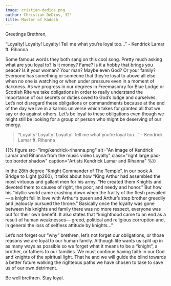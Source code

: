 ```yaml
---
image: cristian-dedios.png
author: Christian DeDios, 32°
title: Master of Kadosh
---
```


Greetings Brethren, 

“Loyalty! Loyalty! Loyalty! Tell me what you’re loyal too…” - Kendrick Lamar ft. Rihanna 

Some famous words they both sang on this cool song. Pretty much asking what are you loyal to? Is it money? Fame? Is it a hobby that brings you peace? Is it your woman? Your man? Maybe even God? Or your family? Everyone has something or someone that they’re loyal to above all else when no one is watching or when under pressure even in a moment of darkness. As we progress in our degrees in Freemasonry for Blue Lodge or Scottish Rite we take obligations in order to really understand the importance of our secrets or duties owed to God’s lodge and ourselves. Let’s not disregard these obligations or commandments because at the end of the day we live in a karmic universe which takes for granted all that we say or do against others. Let’s be loyal to these obligations even though we might still be looking for a group or person who might be deserving of our energy. 
        

> “Loyalty! Loyalty! Loyalty! Tell me what you’re loyal too…” - Kendrick Lamar ft. Rihanna 

{{% figure src="img/kendrick-rihanna.png" alt="An image of Kendrick Lamar and Rihanna from the music video Loyalty" class="right large pad-top border shadow" caption="Artists Kendrick Lamar and Rihanna" %}}

In the 28th degree “Knight Commander of The Temple”, in our book A Bridge to Light (p260), it talks about how “King Arthur had assembled the most virtuous and gallant men for his army. “He created them Knights and devoted them to causes of right, the poor, and needy and honor.” But how his “idyllic world came crashing down when the frailty of the flesh prevailed— a knight fell in love with Arthur’s queen and Arthur’s step brother greedily and jealously pursued the throne.” Basically once the loyalty was gone between his knights and family there was no more respect, everyone was out for their own benefit. It also states that “knighthood came to an end as a result of human weaknesses— greed, political and religious corruption and, in general the loss of selfless attitude by knights…”
         

Let’s not forget our “why” brethren, let’s not forget our obligations, or those reasons we are loyal to our human family. Although life wants us split up in as many ways as possible so we forget what it means to be a “knight”, a brother, or fathers to our families. We must continue having faith in our God and knights of the spiritual light. That he and we will guide the blind towards a better future walking the righteous paths we have chosen to take to save us of our 
own detriment.  

Be well brethren. Stay loyal.